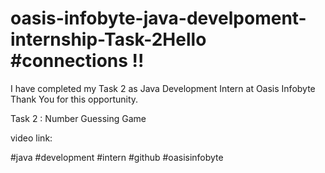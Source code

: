 # oasis-infobyte-java-develpoment-internship-Task-2Hello #connections !!

I have completed my Task 2 as Java Development Intern at Oasis Infobyte Thank You for this opportunity.

Task 2 : Number Guessing Game

video link:

#java #development #intern #github #oasisinfobyte
